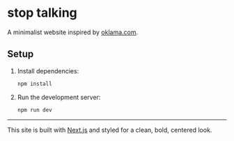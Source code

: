 # stop talking

A minimalist website inspired by [oklama.com](https://oklama.com).

## Setup

1. Install dependencies:
   ```bash
   npm install
   ```
2. Run the development server:
   ```bash
   npm run dev
   ```

---

This site is built with [Next.js](https://nextjs.org/) and styled for a clean, bold, centered look.
